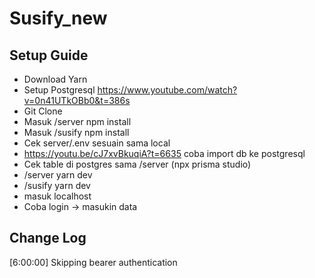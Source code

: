 # Susify_new

## Setup Guide
- Download Yarn
- Setup Postgresql https://www.youtube.com/watch?v=0n41UTkOBb0&t=386s
- Git Clone
- Masuk /server npm install
- Masuk /susify npm install
- Cek server/.env sesuain sama local 
- https://youtu.be/cJ7xvBkuqiA?t=6635 coba import db ke postgresql
- Cek table di postgres sama /server (npx prisma studio)
- /server yarn dev
- /susify yarn dev
- masuk localhost
- Coba login -> masukin data

## Change Log
[6:00:00] Skipping bearer authentication